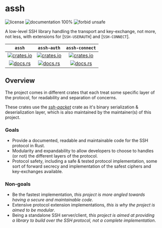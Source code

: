 # assh
![license](https://img.shields.io/crates/l/assh) ![documentation 100%](https://img.shields.io/badge/documentation-100%25-8A2BE2) ![forbid unsafe](https://img.shields.io/badge/forbid-unsafe-red)

A low-level SSH library handling the transport and key-exchange, not more, not less, with extensions for [`SSH-USERAUTH`] and [`SSH-CONNECT`].

<p align="center">

|`assh`|`assh-auth`|`assh-connect`|
|:----:|:---------:|:------------:|
|[![crates.io](https://img.shields.io/crates/v/assh.svg)](https://crates.io/crates/assh)|[![crates.io](https://img.shields.io/crates/v/assh-auth.svg)](https://crates.io/crates/assh-auth)|[![crates.io](https://img.shields.io/crates/v/assh-connect.svg)](https://crates.io/crates/assh-connect)|
|[![docs.rs](https://img.shields.io/docsrs/assh)](https://docs.rs/assh)|[![docs.rs](https://img.shields.io/docsrs/assh-auth)](https://docs.rs/assh-auth)|[![docs.rs](https://img.shields.io/docsrs/assh-connect)](https://docs.rs/assh-connect)

</p>

## Overview

The project comes in different crates that each treat some specific layer of the protocol, for readability and separation of concerns.

These crates use the _[ssh-packet](https://docs.rs/ssh-packet)_ crate as it's binary serialization & deserialization layer, which is also maintained by the maintainer(s) of this project.

### Goals

- Provide a documented, readable and maintainable code for the SSH protocol in Rust.
- Modularity and expandability to allow developers to choose to handles (or not) the different layers of the protocol.
- Protocol safety, including a safe & tested protocol implementation, some sort of forward secrecy and implementation of the safest ciphers and key-exchanges available.

### Non-goals

- Be the fastest implementation, _this project is more angled towards having a secure and maintainable code_.
- Extensive protocol extension implementations, _this is why the project is aimed to be modular_.
- Being a standalone SSH server/client, _this project is aimed at providing a library to build over the SSH protocol, not a complete implementation_.
